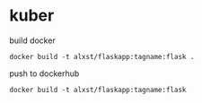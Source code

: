# kuber

build docker 

    docker build -t alxst/flaskapp:tagname:flask .

push to dockerhub

    docker build -t alxst/flaskapp:tagname:flask


